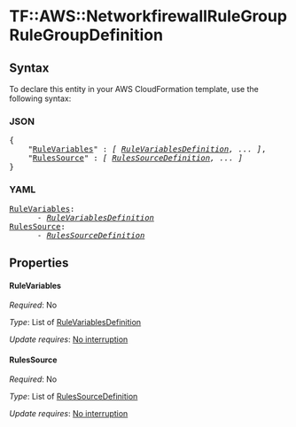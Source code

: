 # TF::AWS::NetworkfirewallRuleGroup RuleGroupDefinition

## Syntax

To declare this entity in your AWS CloudFormation template, use the following syntax:

### JSON

<pre>
{
    "<a href="#rulevariables" title="RuleVariables">RuleVariables</a>" : <i>[ <a href="rulevariablesdefinition.md">RuleVariablesDefinition</a>, ... ]</i>,
    "<a href="#rulessource" title="RulesSource">RulesSource</a>" : <i>[ <a href="rulessourcedefinition.md">RulesSourceDefinition</a>, ... ]</i>
}
</pre>

### YAML

<pre>
<a href="#rulevariables" title="RuleVariables">RuleVariables</a>: <i>
      - <a href="rulevariablesdefinition.md">RuleVariablesDefinition</a></i>
<a href="#rulessource" title="RulesSource">RulesSource</a>: <i>
      - <a href="rulessourcedefinition.md">RulesSourceDefinition</a></i>
</pre>

## Properties

#### RuleVariables

_Required_: No

_Type_: List of <a href="rulevariablesdefinition.md">RuleVariablesDefinition</a>

_Update requires_: [No interruption](https://docs.aws.amazon.com/AWSCloudFormation/latest/UserGuide/using-cfn-updating-stacks-update-behaviors.html#update-no-interrupt)

#### RulesSource

_Required_: No

_Type_: List of <a href="rulessourcedefinition.md">RulesSourceDefinition</a>

_Update requires_: [No interruption](https://docs.aws.amazon.com/AWSCloudFormation/latest/UserGuide/using-cfn-updating-stacks-update-behaviors.html#update-no-interrupt)

